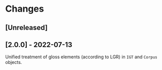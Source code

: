 # Changes
  

## [Unreleased]


## [2.0.0] - 2022-07-13

Unified treatment of gloss elements (according to LGR) in `IGT` and `Corpus` objects.